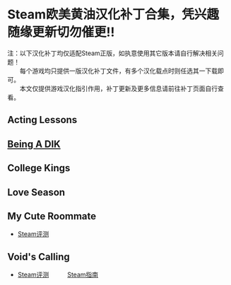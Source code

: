 # Steam欧美黄油汉化补丁合集，凭兴趣随缘更新切勿催更:bangbang:
注：以下汉化补丁均仅适配Steam正版，如执意使用其它版本请自行解决相关问题！  
　　每个游戏均只提供一版汉化补丁文件，有多个汉化载点时则任选其一下载即可。  
　　本文仅提供游戏汉化指引作用，补丁更新及更多信息请前往补丁页面自行查看。
## Acting Lessons
## [Being A DIK](https://github.com/Vetoyi/CN_Patch.Being_A_DIK)
## College Kings
## Love Season
## My Cute Roommate
- [Steam评测](https://steamcommunity.com/id/Vetoy/recommended/1276610/)
## Void's Calling
- [Steam评测](https://steamcommunity.com/id/Vetoy/recommended/1212020/)　　　[Steam指南](https://steamcommunity.com/sharedfiles/filedetails/?id=2783923883)
